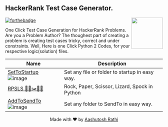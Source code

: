 ## HackerRank Test Case Generator.
[<img src="https://image.flaticon.com/icons/svg/180/180867.svg" align="right" width="100">](https://aashutoshrathi.github.io/Python-Scripts-and-Games/)
[![forthebadge](http://forthebadge.com/images/badges/made-with-python.svg)](http://forthebadge.com)

One Click Test Case Generation for HackerRank Problems.
Are you a Problem Author?
The thoughest part of creating a problem is creating test cases tricky, correct and under constraints.
Well, Here is one Click Python 2 Codes, for your respective logic(solution) files.

Name | Description
-------------------- | -------------
[SetToStartup](SetToStartup) ![image](https://image.ibb.co/hZ8iZk/windows_1.png) | Set any file or folder to startup in easy way. |
[RPSLS  🗿📝✂️🦎🖖](RPSLS) | Rock, Paper, Scissor, Lizard, Spock in Python |
[AddToSendTo](AddToSendTo) ![image](https://image.ibb.co/hZ8iZk/windows_1.png) | Set any folder to SendTo in easy way. |



<p align="center"> Made with ❤ by <a href="https://github.com/aashutoshrathi">Aashutosh Rathi</a></p>